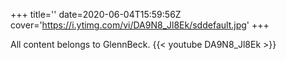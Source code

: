 +++
title=''
date=2020-06-04T15:59:56Z
cover='https://i.ytimg.com/vi/DA9N8_Jl8Ek/sddefault.jpg'
+++

All content belongs to GlennBeck.
{{< youtube DA9N8_Jl8Ek >}}
